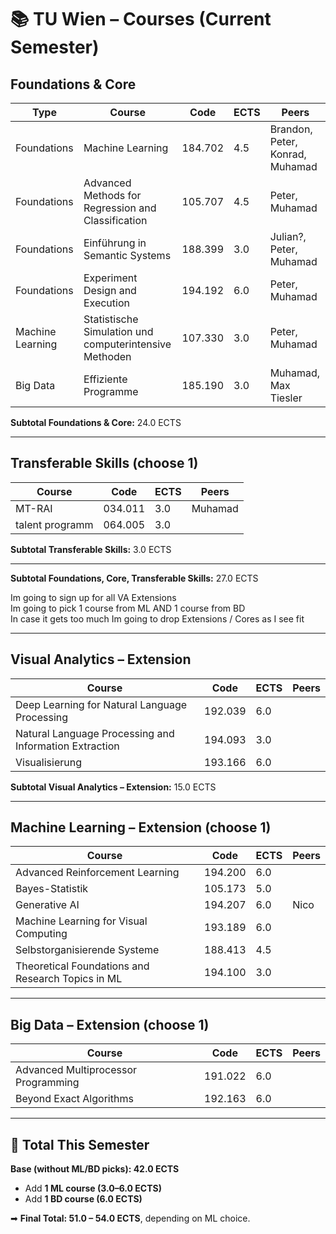 # 📚 TU Wien – Courses (Current Semester)

## Foundations & Core

| Type        | Course                                                 | Code    | ECTS | Peers   |
| ----------- | ------------------------------------------------------ | ------- | ---- | ------- |
| Foundations | Machine Learning                                       | 184.702 | 4.5  | Brandon, Peter, Konrad, Muhamad |
| Foundations | Advanced Methods for Regression and Classification     | 105.707 | 4.5  | Peter, Muhamad |
| Foundations | Einführung in Semantic Systems                         | 188.399 | 3.0  | Julian?, Peter, Muhamad |
| Foundations | Experiment Design and Execution                        | 194.192 | 6.0  | Peter, Muhamad |
| Machine Learning | Statistische Simulation und computerintensive Methoden | 107.330 | 3.0  | Peter, Muhamad |
| Big Data | Effiziente Programme                                      | 185.190 | 3.0  | Muhamad, Max Tiesler |

**Subtotal Foundations & Core:** 24.0 ECTS  

---

## Transferable Skills (choose 1)

| Course | Code | ECTS | Peers |
|--------|------|------|-------|
| MT-RAI | 034.011 | 3.0 | Muhamad |
| talent programm | 064.005 | 3.0 | |

**Subtotal Transferable Skills:** 3.0 ECTS  

---

**Subtotal Foundations, Core, Transferable Skills:** 27.0 ECTS  

Im going to sign up for all VA Extensions  
Im going to pick 1 course from ML AND 1 course from BD  
In case it gets too much Im going to drop Extensions / Cores as I see fit  

---

## Visual Analytics – Extension

| Course | Code | ECTS | Peers |
|--------|------|------|-------|
| Deep Learning for Natural Language Processing | 192.039 | 6.0 |  |
| Natural Language Processing and Information Extraction | 194.093 | 3.0 |  |
| Visualisierung | 193.166 | 6.0 |  |

**Subtotal Visual Analytics – Extension:** 15.0 ECTS  

---

## Machine Learning – Extension (choose 1)

| Course | Code | ECTS | Peers |
|--------|------|------|-------|
| Advanced Reinforcement Learning | 194.200 | 6.0 |  |
| Bayes-Statistik | 105.173 | 5.0 |  |
| Generative AI | 194.207 | 6.0 | Nico |
| Machine Learning for Visual Computing | 193.189 | 6.0 |  |
| Selbstorganisierende Systeme | 188.413 | 4.5 |  |
| Theoretical Foundations and Research Topics in ML | 194.100 | 3.0 |  |

---

## Big Data – Extension (choose 1)

| Course | Code | ECTS | Peers |
|--------|------|------|-------|
| Advanced Multiprocessor Programming | 191.022 | 6.0 |  |
| Beyond Exact Algorithms | 192.163 | 6.0 |  |

---

## 🎯 Total This Semester  
**Base (without ML/BD picks): 42.0 ECTS**  
- Add **1 ML course (3.0–6.0 ECTS)**  
- Add **1 BD course (6.0 ECTS)**  

➡ **Final Total: 51.0 – 54.0 ECTS**, depending on ML choice.  
